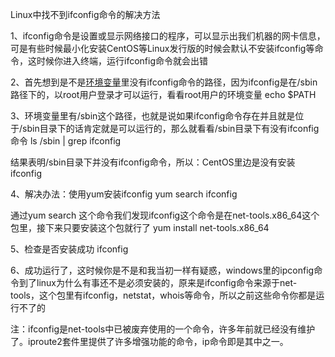 Linux中找不到ifconfig命令的解决方法

1、ifconfig命令是设置或显示网络接口的程序，可以显示出我们机器的网卡信息，可是有些时候最小化安装CentOS等Linux发行版的时候会默认不安装ifconfig等命令，这时候你进入终端，运行ifconfig命令就会出错

2、首先想到是不是[环境变量](https://so.csdn.net/so/search?q=%E7%8E%AF%E5%A2%83%E5%8F%98%E9%87%8F&spm=1001.2101.3001.7020)里没有ifconfig命令的路径，因为ifconfig是在/sbin路径下的，以root用户登录才可以运行，看看root用户的环境变量
echo $PATH

3、环境变量里有/sbin这个路径，也就是说如果ifconfig命令存在并且就是位于/sbin目录下的话肯定就是可以运行的，那么就看看/sbin目录下有没有ifconfig命令
ls /sbin | grep ifconfig

结果表明/sbin目录下并没有ifconfig命令，所以：CentOS里边是没有安装ifconfig

4、解决办法：使用yum安装ifconfig
yum search ifconfig

通过yum search 这个命令我们发现ifconfig这个命令是在net-tools.x86_64这个包里，接下来只要安装这个包就行了
yum install net-tools.x86_64

5、检查是否安装成功
ifconfig

6、成功运行了，这时候你是不是和我当初一样有疑惑，windows里的ipconfig命令到了linux为什么有事还不是必须安装的，原来是ifconfig命令来源于net-tools，这个包里有ifconfig，netstat，whois等命令，所以之前这些命令你都是运行不了的

注：ifconfig是net-tools中已被废弃使用的一个命令，许多年前就已经没有维护了。iproute2套件里提供了许多增强功能的命令，ip命令即是其中之一。
